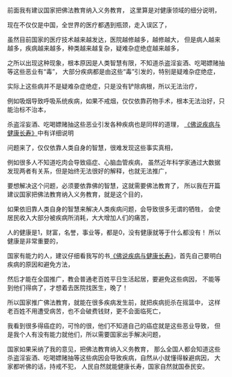 前面我有建议国家把佛法教育纳入义务教育，
这里算是对健康领域的细分说明，

现在不仅仅是中国，全世界的医疗都遇到瓶颈，走入误区了，

虽然目前国家的医疗技术越来越发达，医院越修越多，越修越大，
但是病人越来越多，疾病越来越多，种类越来越复杂，疑难杂症绝症越来越多，

之所以出现这种现象，根本原因是人类智慧有限，不知道杀盗淫妄酒、吃喝嫖赌抽等这些恶业有“毒”，
大部分疾病都是由这些“毒”引发的，特别是疑难杂症绝症，

实际上这些病并不是疑难杂症绝症，只是没有铲除病根，所以无法治疗，

例如吸烟导致呼吸系统疾病，如果不戒烟，仅仅依靠药物手术，根本无法治好，只能治标不治本，

杀盗淫妄酒、吃喝嫖赌抽这些恶业引发各种疾病也是同样的道理，
[《佛说疾病与健康长寿》](https://www.kancloud.cn/luojiangtao/foshuojiankang)中有详细说明

问题来了，仅仅依靠人类自身的智慧，很难发现这些事实真相，

例如很多人不知道吃肉会导致癌症、心脑血管疾病，
虽然近年科学家通过大数据发现两者有关系，但是始终无法很好的解释，也就无法推广，

要想解决这个问题，必须要依靠佛的智慧，这就需要佛法教育了，
所以我在开篇建议国家把佛法教育纳入义务教育，就是这个目的，

如果依旧靠人类自身的智慧来解决人类疾病问题，会导致很多无谓的牺牲，
会使居民收入大部分被疾病所消耗，大大增加人们的痛苦，

人的健康是1，财富，名誉，事业等，都是0，没有健康就等于什么都没有！
所以健康是非常重要的，

国家有能力的人，建议仔细看我写的书[《佛说疾病与健康长寿》](https://www.kancloud.cn/luojiangtao/foshuojiankang)，首先自己要明白疾病的原因和避免方法，

然后才能在全国推广，教会普通老百姓平日生活起居，要避免这些病因，
不能等到他们得病了，才想着去医院找医生，晚了！

所以国家推广佛法教育，就能在很多疾病发生前，就把疾病扼杀在摇篮中，
这样老百姓不用遭受病苦，也不会破费钱财，更不会面临死亡，

我看到很多得癌症的，可怜的很，他们不知道自己的癌症就是这些恶业导致，
但是我个人有没有能力就他们，所以需要国家出手解决问题，

国家如果采纳了我的意见，把佛法教育纳入义务教育，
那么全国人都会知道这些杀盗淫妄酒、吃喝嫖赌抽等这些病因会导致疾病，自然从小就懂得躲避病因，
大家都听佛的话，持戒不犯，
人民自然就能健康长寿，国家自然就国泰民安。




